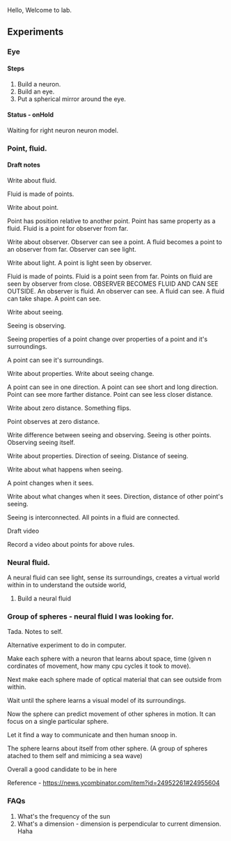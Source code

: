 Hello, Welcome to lab. 

## Experiments

### Eye

#### Steps

1. Build a neuron.
2. Build an eye.
3. Put a spherical mirror around the eye.


#### Status - onHold

Waiting for right neuron neuron model.

### Point, fluid.

#### Draft notes 

Write about fluid.

Fluid is made of points. 


Write about point.

Point has position relative to another point.
Point has same property as a fluid.
Fluid is a point for observer from far.

Write about observer.
Observer can see a point.
A fluid becomes a point to an observer from far.
Observer can see light.


Write about light.
A point is light seen by observer.


Fluid is made of points.
Fluid is a point seen from far.
Points on fluid are seen by observer from close.
OBSERVER BECOMES FLUID AND CAN SEE OUTSIDE.
An observer is fluid.
An observer can see.
A fluid can see.
A fluid can take shape.
A point can see.

Write about seeing.

Seeing is observing.

Seeing properties of a point change over properties of a point and it's surroundings.

A point can see it's surroundings.

Write about properties.
Write about seeing change.

A point can see in one direction.
A point can see short and long direction.
Point can see more farther distance.
Point can see less closer distance.

Write about zero distance. Something flips.

Point observes at zero distance.


Write difference between seeing and observing.
Seeing is other points.
Observing seeing itself.

Write about properties.
Direction of seeing.
Distance of seeing.

Write about what happens when seeing.

A point changes when it sees.

Write about what changes when it sees.
Direction, distance of other point's seeing.

Seeing is interconnected.
All points in a fluid are connected.



Draft video

Record a video about points for above rules.


### Neural fluid.

A neural fluid can see light, sense its surroundings, creates a virtual world within in to understand the outside world,

1. Build a neural fluid


### Group of spheres - neural fluid I was looking for.

Tada. Notes to self.

Alternative experiment to do in computer.

Make each sphere with a neuron that learns about space, time (given n cordinates of movement, how many cpu cycles it took to move). 



Next make each sphere made of optical material that can see outside from within. 

Wait until the sphere learns a visual model of its surroundings.


Now the sphere can predict movement of other spheres in motion. It can focus on a single particular sphere.


Let it find a way to communicate and then human snoop in.


The sphere learns about itself from other sphere. (A group of spheres atached to them self and mimicing a sea wave) 



Overall a good candidate to be in here 


Reference - 
https://news.ycombinator.com/item?id=24952261#24955604


### FAQs
1. What's the frequency of the sun
2. What's a dimension - dimension is perpendicular to current dimension. Haha 
